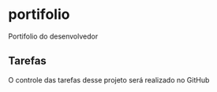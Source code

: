 # portifolio
Portifolio do desenvolvedor

## Tarefas

O controle das tarefas desse projeto será realizado no GitHub